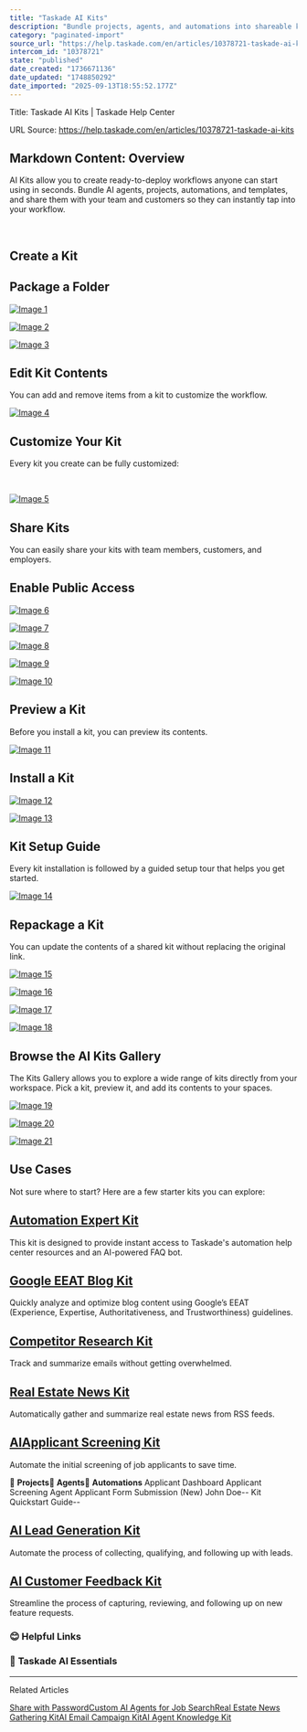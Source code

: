 ```yaml
---
title: "Taskade AI Kits"
description: "Bundle projects, agents, and automations into shareable kits."
category: "paginated-import"
source_url: "https://help.taskade.com/en/articles/10378721-taskade-ai-kits"
intercom_id: "10378721"
state: "published"
date_created: "1736671136"
date_updated: "1748850292"
date_imported: "2025-09-13T18:55:52.177Z"
---
```


Title: Taskade AI Kits | Taskade Help Center

URL Source: https://help.taskade.com/en/articles/10378721-taskade-ai-kits

Markdown Content:
**Overview**
------------

AI Kits allow you to create ready-to-deploy workflows anyone can start using in seconds. Bundle AI agents, projects, automations, and templates, and share them with your team and customers so they can instantly tap into your workflow.

​

**Create a Kit**
----------------

Package a Folder
----------------

[![Image 1](https://downloads.intercomcdn.com/i/o/plyqw4hf/1368417872/28c9300bfe1fca0f86daf66e783a/create-kit-1.jpg?expires=1757791800&signature=07cc7a354a4bd233272da9575a1718962b63ce05d393d8dec16013f5cff511af&req=dSMhHs1%2FmolYW%2FMW1HO4zZUlcwC8I0i0yIhGGr8YkaJVKtSWBI%2BdVdVenxxo%0ALiLaFeyedOW1Z44SVfY%3D%0A)](https://downloads.intercomcdn.com/i/o/plyqw4hf/1368417872/28c9300bfe1fca0f86daf66e783a/create-kit-1.jpg?expires=1757791800&signature=07cc7a354a4bd233272da9575a1718962b63ce05d393d8dec16013f5cff511af&req=dSMhHs1%2FmolYW%2FMW1HO4zZUlcwC8I0i0yIhGGr8YkaJVKtSWBI%2BdVdVenxxo%0ALiLaFeyedOW1Z44SVfY%3D%0A)

[![Image 2](https://downloads.intercomcdn.com/i/o/plyqw4hf/1368426959/af5f0402977ac26b88611c84c9c8/create-kit-3.jpg?expires=1757791800&signature=e8d17df7c75776bacbe22a09976effc601767232ea5c5b8f14fa0f16ed1a8411&req=dSMhHs18m4haUPMW1HO4zZNVFQ8%2FRzTcQJCo%2B5%2BEzN3KVklHZsrKymrhb2Q%2F%0AfUfnUzIIVDmURI2ZjXI%3D%0A)](https://downloads.intercomcdn.com/i/o/plyqw4hf/1368426959/af5f0402977ac26b88611c84c9c8/create-kit-3.jpg?expires=1757791800&signature=e8d17df7c75776bacbe22a09976effc601767232ea5c5b8f14fa0f16ed1a8411&req=dSMhHs18m4haUPMW1HO4zZNVFQ8%2FRzTcQJCo%2B5%2BEzN3KVklHZsrKymrhb2Q%2F%0AfUfnUzIIVDmURI2ZjXI%3D%0A)

[![Image 3](https://downloads.intercomcdn.com/i/o/plyqw4hf/1368420997/0df0b60e10b522e490252a3d1fe7/create-kit-2.jpg?expires=1757791800&signature=acc940bd215350d99c2f1a6e125cdeb2a1c9ff36cd6fe57e1755d25c344eb43c&req=dSMhHs18nYhWXvMW1HO4zScqJWAdcBUOxN4qUZSGGpLN%2BFpMvAilezuPp0FA%0A9y2gbktMqAZCumGplPo%3D%0A)](https://downloads.intercomcdn.com/i/o/plyqw4hf/1368420997/0df0b60e10b522e490252a3d1fe7/create-kit-2.jpg?expires=1757791800&signature=acc940bd215350d99c2f1a6e125cdeb2a1c9ff36cd6fe57e1755d25c344eb43c&req=dSMhHs18nYhWXvMW1HO4zScqJWAdcBUOxN4qUZSGGpLN%2BFpMvAilezuPp0FA%0A9y2gbktMqAZCumGplPo%3D%0A)

Edit Kit Contents
-----------------

You can add and remove items from a kit to customize the workflow.

[![Image 4](https://downloads.intercomcdn.com/i/o/plyqw4hf/1368440506/df90bf03f0a918ca80f1f8eb45ad/customize-kit.jpg?expires=1757791800&signature=a1efea02031347af05efccaa0c6b7dbf0f815a83a2e62fea61bff223e37ef244&req=dSMhHs16nYRfX%2FMW1HO4zcrwcs1tY%2FvtNW2b44B8n686KZFc%2Bwbd3ZWi4xAy%0AcPpGqQkU960uA7%2F276Q%3D%0A)](https://downloads.intercomcdn.com/i/o/plyqw4hf/1368440506/df90bf03f0a918ca80f1f8eb45ad/customize-kit.jpg?expires=1757791800&signature=a1efea02031347af05efccaa0c6b7dbf0f815a83a2e62fea61bff223e37ef244&req=dSMhHs16nYRfX%2FMW1HO4zcrwcs1tY%2FvtNW2b44B8n686KZFc%2Bwbd3ZWi4xAy%0AcPpGqQkU960uA7%2F276Q%3D%0A)

Customize Your Kit
------------------

Every kit you create can be fully customized:

​

[![Image 5](https://downloads.intercomcdn.com/i/o/plyqw4hf/1368445685/35cf3e3f143d93565a260566beeb/customize-kit.jpg?expires=1757791800&signature=5e95e1a9391bc3905ca74a352d63e2613e7ed33e6c50d134f1759f4aa7068518&req=dSMhHs16mIdXXPMW1HO4zW6lI99v7fqxO6yvHyQBfYorJdgvSeW1Pdf4iawW%0AmR%2FI0xm1FZLLI4M0izQ%3D%0A)](https://downloads.intercomcdn.com/i/o/plyqw4hf/1368445685/35cf3e3f143d93565a260566beeb/customize-kit.jpg?expires=1757791800&signature=5e95e1a9391bc3905ca74a352d63e2613e7ed33e6c50d134f1759f4aa7068518&req=dSMhHs16mIdXXPMW1HO4zW6lI99v7fqxO6yvHyQBfYorJdgvSeW1Pdf4iawW%0AmR%2FI0xm1FZLLI4M0izQ%3D%0A)

**Share Kits**
--------------

You can easily share your kits with team members, customers, and employers.

Enable Public Access
--------------------

[![Image 6](https://downloads.intercomcdn.com/i/o/plyqw4hf/1368483053/521cde3622023ac8224e1bb564cd/share-kit-1-.jpg?expires=1757791800&signature=20017d192d0a6789f41fd39afa021960bc2ca2e6515c2fe47970e8b2cdc57062&req=dSMhHs12noFaWvMW1HO4zRhICagmhLB8TT5seBGKnHwpFnV3TP9cZlD2Orgl%0AhsPwj2WxfDfcS9tHYog%3D%0A)](https://downloads.intercomcdn.com/i/o/plyqw4hf/1368483053/521cde3622023ac8224e1bb564cd/share-kit-1-.jpg?expires=1757791800&signature=20017d192d0a6789f41fd39afa021960bc2ca2e6515c2fe47970e8b2cdc57062&req=dSMhHs12noFaWvMW1HO4zRhICagmhLB8TT5seBGKnHwpFnV3TP9cZlD2Orgl%0AhsPwj2WxfDfcS9tHYog%3D%0A)

[![Image 7](https://downloads.intercomcdn.com/i/o/plyqw4hf/1368483345/2c8fdb0dbcd089c1e1991b068efe/share-kit-2.jpg?expires=1757791800&signature=57547879b7069ceb1dfdff9ad4ac8aeab3ee85fde091224f6e54b0bafff3593e&req=dSMhHs12noJbXPMW1HO4zVflOssD%2BSD2cnU9hrgTjIIwOFJELE%2BmwkrQMJk%2F%0ASIDs7XUwkDmfXumb0PY%3D%0A)](https://downloads.intercomcdn.com/i/o/plyqw4hf/1368483345/2c8fdb0dbcd089c1e1991b068efe/share-kit-2.jpg?expires=1757791800&signature=57547879b7069ceb1dfdff9ad4ac8aeab3ee85fde091224f6e54b0bafff3593e&req=dSMhHs12noJbXPMW1HO4zVflOssD%2BSD2cnU9hrgTjIIwOFJELE%2BmwkrQMJk%2F%0ASIDs7XUwkDmfXumb0PY%3D%0A)

[![Image 8](https://downloads.intercomcdn.com/i/o/plyqw4hf/1368484056/cb6bc61b3c32902026b8060ed13a/share-kit-3.jpg?expires=1757791800&signature=e46e26e98735cabd6743e11af271b7da2aeac15e93c1289bd706176387e56995&req=dSMhHs12mYFaX%2FMW1HO4zVrg4%2B2j%2BYKPdtbWOxNLkqYv2uEpcoQtlsyf9ovw%0ACR79uz7ySFhL26Oxano%3D%0A)](https://downloads.intercomcdn.com/i/o/plyqw4hf/1368484056/cb6bc61b3c32902026b8060ed13a/share-kit-3.jpg?expires=1757791800&signature=e46e26e98735cabd6743e11af271b7da2aeac15e93c1289bd706176387e56995&req=dSMhHs12mYFaX%2FMW1HO4zVrg4%2B2j%2BYKPdtbWOxNLkqYv2uEpcoQtlsyf9ovw%0ACR79uz7ySFhL26Oxano%3D%0A)

[![Image 9](https://downloads.intercomcdn.com/i/o/plyqw4hf/1368485319/94ba3ca33d12306286edb7f542cb/share-kit-4.jpg?expires=1757791800&signature=433b499dbae9981dc5fb6725671e1c444ca5f30a81840dbf1bcb871bd5bceba3&req=dSMhHs12mIJeUPMW1HO4zaaI68NtfT65zVvT7TeMcmwqPGJaieUV9fTxS3uU%0AkoF1W0WOqGg1W1suP6g%3D%0A)](https://downloads.intercomcdn.com/i/o/plyqw4hf/1368485319/94ba3ca33d12306286edb7f542cb/share-kit-4.jpg?expires=1757791800&signature=433b499dbae9981dc5fb6725671e1c444ca5f30a81840dbf1bcb871bd5bceba3&req=dSMhHs12mIJeUPMW1HO4zaaI68NtfT65zVvT7TeMcmwqPGJaieUV9fTxS3uU%0AkoF1W0WOqGg1W1suP6g%3D%0A)

[![Image 10](https://downloads.intercomcdn.com/i/o/plyqw4hf/1368492686/8be824b9ede0cc74ff07e59f47ed/share-kit-5.jpg?expires=1757791800&signature=14b05cc9b8642a44ea68b5486818d041f463656c97c3f8d534820f49fb110b1f&req=dSMhHs13n4dXX%2FMW1HO4zbT6k52MfP4M2c7h1LAGiXgbEalVG9cQNDQDBa83%0Aq7tsYFv3WLJWpQyq97I%3D%0A)](https://downloads.intercomcdn.com/i/o/plyqw4hf/1368492686/8be824b9ede0cc74ff07e59f47ed/share-kit-5.jpg?expires=1757791800&signature=14b05cc9b8642a44ea68b5486818d041f463656c97c3f8d534820f49fb110b1f&req=dSMhHs13n4dXX%2FMW1HO4zbT6k52MfP4M2c7h1LAGiXgbEalVG9cQNDQDBa83%0Aq7tsYFv3WLJWpQyq97I%3D%0A)

Preview a Kit
-------------

Before you install a kit, you can preview its contents.

[![Image 11](https://downloads.intercomcdn.com/i/o/plyqw4hf/1373950156/25a895dfcbd938137f5daf4f0dd6/preview-kit.jpg?expires=1757791800&signature=fd920d71816924160cdba589b08c750783a0c682ff32f1be8ce5b302ac1bfd4b&req=dSMgFcB7nYBaX%2FMW1HO4zSLbWBPduJsn3H6QaXq8t4iNB8Vq4e7IF%2F1SKws9%0A56Nay58jfeOPhlW7Ds0%3D%0A)](https://downloads.intercomcdn.com/i/o/plyqw4hf/1373950156/25a895dfcbd938137f5daf4f0dd6/preview-kit.jpg?expires=1757791800&signature=fd920d71816924160cdba589b08c750783a0c682ff32f1be8ce5b302ac1bfd4b&req=dSMgFcB7nYBaX%2FMW1HO4zSLbWBPduJsn3H6QaXq8t4iNB8Vq4e7IF%2F1SKws9%0A56Nay58jfeOPhlW7Ds0%3D%0A)

Install a Kit
-------------

[![Image 12](https://downloads.intercomcdn.com/i/o/plyqw4hf/1373956858/66cea98df971cc13aa6e4aa70b60/install-kit.jpg?expires=1757791800&signature=bab2c9142d6ebabfc7ecfecbb6bfaaecbb0f46846509b53e3702eb0c14f53a74&req=dSMgFcB7m4laUfMW1HO4zZhJo5W%2BXkKKbSQmBaamouVcrq7PDQB722uIwLNV%0AqGKRc6PcfWWpK0rb6tE%3D%0A)](https://downloads.intercomcdn.com/i/o/plyqw4hf/1373956858/66cea98df971cc13aa6e4aa70b60/install-kit.jpg?expires=1757791800&signature=bab2c9142d6ebabfc7ecfecbb6bfaaecbb0f46846509b53e3702eb0c14f53a74&req=dSMgFcB7m4laUfMW1HO4zZhJo5W%2BXkKKbSQmBaamouVcrq7PDQB722uIwLNV%0AqGKRc6PcfWWpK0rb6tE%3D%0A)

[![Image 13](https://downloads.intercomcdn.com/i/o/plyqw4hf/1373960505/e44b83aafaf797e71bc7380b8097/install-kit-2.jpg?expires=1757791800&signature=e5ab072bd8f4feb010375af42e63a28340bd837ee27d1286974f49cef8132b6d&req=dSMgFcB4nYRfXPMW1HO4zawu5qbs2ISGnJMA5MZBGSV5XWl0WUt63JXkBl%2Fp%0AktV6euaVUN9FECUiEEs%3D%0A)](https://downloads.intercomcdn.com/i/o/plyqw4hf/1373960505/e44b83aafaf797e71bc7380b8097/install-kit-2.jpg?expires=1757791800&signature=e5ab072bd8f4feb010375af42e63a28340bd837ee27d1286974f49cef8132b6d&req=dSMgFcB4nYRfXPMW1HO4zawu5qbs2ISGnJMA5MZBGSV5XWl0WUt63JXkBl%2Fp%0AktV6euaVUN9FECUiEEs%3D%0A)

**Kit Setup Guide**
-------------------

Every kit installation is followed by a guided setup tour that helps you get started.

[![Image 14](https://downloads.intercomcdn.com/i/o/plyqw4hf/1551408329/b549c58eafabb72f2cf48bfa92c5/kit-setup-guide.jpg?expires=1757791800&signature=1593c2c45a24909520eeef8e366dd3dbdb69306e10de6d609a629fddff058c8b&req=dSUiF81%2BlYJdUPMW1HO4zfzkb8kjL0gH%2BG5oyLTDSHZ%2BxE7oIrL%2BLNcQJ8BB%0A97PUvt9azTnBvhNPYdo%3D%0A)](https://downloads.intercomcdn.com/i/o/plyqw4hf/1551408329/b549c58eafabb72f2cf48bfa92c5/kit-setup-guide.jpg?expires=1757791800&signature=1593c2c45a24909520eeef8e366dd3dbdb69306e10de6d609a629fddff058c8b&req=dSUiF81%2BlYJdUPMW1HO4zfzkb8kjL0gH%2BG5oyLTDSHZ%2BxE7oIrL%2BLNcQJ8BB%0A97PUvt9azTnBvhNPYdo%3D%0A)

Repackage a Kit
---------------

You can update the contents of a shared kit without replacing the original link.

[![Image 15](https://downloads.intercomcdn.com/i/o/plyqw4hf/1380508709/53e020650c62122c29e9c7ccfa2f/repackage-kit-2.jpg?expires=1757791800&signature=5c8bcc51939b664c128de58ff631aa081a4a141e4faf24cc6af958918a02dc42&req=dSMvFsx%2BlYZfUPMW1HO4zR%2F0OkcNHsCRY0KFnEkuXTae2ZI5zkmSTSSfQ53t%0AEQyR16qQbrrXVDVwXQA%3D%0A)](https://downloads.intercomcdn.com/i/o/plyqw4hf/1380508709/53e020650c62122c29e9c7ccfa2f/repackage-kit-2.jpg?expires=1757791800&signature=5c8bcc51939b664c128de58ff631aa081a4a141e4faf24cc6af958918a02dc42&req=dSMvFsx%2BlYZfUPMW1HO4zR%2F0OkcNHsCRY0KFnEkuXTae2ZI5zkmSTSSfQ53t%0AEQyR16qQbrrXVDVwXQA%3D%0A)

[![Image 16](https://downloads.intercomcdn.com/i/o/plyqw4hf/1380509142/da1b057486774fd5438dd5c173bd/repackage-kit.jpg?expires=1757791800&signature=9df286b5454b61609d5e3a40aaf4e3f236cd0cbc791df6ad662f28943251c21b&req=dSMvFsx%2BlIBbW%2FMW1HO4zTvNE2oNG%2FZRCdrsUUHj9ndAWDOgPK323H0KNqQO%0AedZEQyzSAg4N1qxYdDA%3D%0A)](https://downloads.intercomcdn.com/i/o/plyqw4hf/1380509142/da1b057486774fd5438dd5c173bd/repackage-kit.jpg?expires=1757791800&signature=9df286b5454b61609d5e3a40aaf4e3f236cd0cbc791df6ad662f28943251c21b&req=dSMvFsx%2BlIBbW%2FMW1HO4zTvNE2oNG%2FZRCdrsUUHj9ndAWDOgPK323H0KNqQO%0AedZEQyzSAg4N1qxYdDA%3D%0A)

[![Image 17](https://downloads.intercomcdn.com/i/o/plyqw4hf/1380509688/dc947b2477f743a2b8f29c43c4c0/repackage-kit-1.jpg?expires=1757791800&signature=c4b07336b5be6207e82248ac9a4f8aba8a9c4d7fff1c05137da138dd8f8c5866&req=dSMvFsx%2BlIdXUfMW1HO4zTPKzmGa934Cr2sgNYYk2%2BtNhJSD3W7yHuFNh6m4%0ALolH3vU3B%2FFKqmcZPmc%3D%0A)](https://downloads.intercomcdn.com/i/o/plyqw4hf/1380509688/dc947b2477f743a2b8f29c43c4c0/repackage-kit-1.jpg?expires=1757791800&signature=c4b07336b5be6207e82248ac9a4f8aba8a9c4d7fff1c05137da138dd8f8c5866&req=dSMvFsx%2BlIdXUfMW1HO4zTPKzmGa934Cr2sgNYYk2%2BtNhJSD3W7yHuFNh6m4%0ALolH3vU3B%2FFKqmcZPmc%3D%0A)

[![Image 18](https://downloads.intercomcdn.com/i/o/plyqw4hf/1380510371/5472afe753c60e98d1b657efeb02/repackage-kit-3.jpg?expires=1757791800&signature=c7d9167765df87713ffa6279e4594d455f8b20573a7816f1ca576f01c8788701&req=dSMvFsx%2FnYJYWPMW1HO4zS53EaF06nSvRTSHYr%2F8HtwTsPiEX5LSCwjgVewi%0A1koZtQcVax4sn4h0RYc%3D%0A)](https://downloads.intercomcdn.com/i/o/plyqw4hf/1380510371/5472afe753c60e98d1b657efeb02/repackage-kit-3.jpg?expires=1757791800&signature=c7d9167765df87713ffa6279e4594d455f8b20573a7816f1ca576f01c8788701&req=dSMvFsx%2FnYJYWPMW1HO4zS53EaF06nSvRTSHYr%2F8HtwTsPiEX5LSCwjgVewi%0A1koZtQcVax4sn4h0RYc%3D%0A)

**Browse the AI Kits Gallery**
------------------------------

The Kits Gallery allows you to explore a wide range of kits directly from your workspace. Pick a kit, preview it, and add its contents to your spaces.

[![Image 19](https://downloads.intercomcdn.com/i/o/plyqw4hf/1433724294/5112f9e55c19d2e2f5be6bbb97db/kits-gallery.jpg?expires=1757791800&signature=a29b0d05afcce9bc10967b227975008703b983314dad60a232f28e437c1264a4&req=dSQkFc58mYNWXfMW1HO4zU6jo6X8zdPSTRIBfWzCMW5gcOwFLtKx5LdlEoLH%0Alhk2Nelpg7D4v%2FzNeSM%3D%0A)](https://downloads.intercomcdn.com/i/o/plyqw4hf/1433724294/5112f9e55c19d2e2f5be6bbb97db/kits-gallery.jpg?expires=1757791800&signature=a29b0d05afcce9bc10967b227975008703b983314dad60a232f28e437c1264a4&req=dSQkFc58mYNWXfMW1HO4zU6jo6X8zdPSTRIBfWzCMW5gcOwFLtKx5LdlEoLH%0Alhk2Nelpg7D4v%2FzNeSM%3D%0A)

[![Image 20](https://downloads.intercomcdn.com/i/o/plyqw4hf/1433724709/a408360e9e48eb8209510b2fc910/kits-gallery-1.jpg?expires=1757791800&signature=5db037ed491d40d732b92945b147044542f3b1f2d65b1b2cf1f0bb7a9d0d9c97&req=dSQkFc58mYZfUPMW1HO4zXEWXXZnPeM8NqHoQ4oBIAuuzmJGVDm%2FNyTuNfF3%0AfgUb42Fb6e2G8oo%2FNF8%3D%0A)](https://downloads.intercomcdn.com/i/o/plyqw4hf/1433724709/a408360e9e48eb8209510b2fc910/kits-gallery-1.jpg?expires=1757791800&signature=5db037ed491d40d732b92945b147044542f3b1f2d65b1b2cf1f0bb7a9d0d9c97&req=dSQkFc58mYZfUPMW1HO4zXEWXXZnPeM8NqHoQ4oBIAuuzmJGVDm%2FNyTuNfF3%0AfgUb42Fb6e2G8oo%2FNF8%3D%0A)

[![Image 21](https://downloads.intercomcdn.com/i/o/plyqw4hf/1433725064/c7935f369b2fdaa1a26e94d548f8/kits-gallery-2.jpg?expires=1757791800&signature=be4a22092c6c2b86829ab07bd6b8127618906cf6a6b72f3891484f688a342337&req=dSQkFc58mIFZXfMW1HO4zYyAAIsyfTUFG7VemiNmGrmo%2FMDI3Axu2TxkR3cA%0AJ9b14j7lE1QMzoc3vng%3D%0A)](https://downloads.intercomcdn.com/i/o/plyqw4hf/1433725064/c7935f369b2fdaa1a26e94d548f8/kits-gallery-2.jpg?expires=1757791800&signature=be4a22092c6c2b86829ab07bd6b8127618906cf6a6b72f3891484f688a342337&req=dSQkFc58mIFZXfMW1HO4zYyAAIsyfTUFG7VemiNmGrmo%2FMDI3Axu2TxkR3cA%0AJ9b14j7lE1QMzoc3vng%3D%0A)

**Use Cases**
-------------

Not sure where to start? Here are a few starter kits you can explore:

[Automation Expert Kit](https://www.taskade.com/k/01JKT7F9KMYN2186GAZFA186Y2)
-----------------------------------------------------------------------------

This kit is designed to provide instant access to Taskade's automation help center resources and an AI-powered FAQ bot.

[Google EEAT Blog Kit](https://www.taskade.com/k/01JKT7NP8DAKFAD3QZBRSN3YRT)
----------------------------------------------------------------------------

Quickly analyze and optimize blog content using Google’s EEAT (Experience, Expertise, Authoritativeness, and Trustworthiness) guidelines.

[Competitor Research Kit](https://www.taskade.com/k/01JKANDXT3600SM9XTR2C1HH6A)
-------------------------------------------------------------------------------

Track and summarize emails without getting overwhelmed.

[Real Estate News Kit](https://www.taskade.com/k/01JKT844Q2783Q4BJV2W2XVFS6)
----------------------------------------------------------------------------

Automatically gather and summarize real estate news from RSS feeds.

**[AI](https://www.taskade.com/k/01JKT7XSSJB3Y0SACNKY8SNV7D)**[Applicant Screening Kit](https://www.taskade.com/k/01JKT7XSSJB3Y0SACNKY8SNV7D)
---------------------------------------------------------------------------------------------------------------------------------------------

Automate the initial screening of job applicants to save time.

📄 **Projects**👥 **Agents**🔄 **Automations**
Applicant Dashboard Applicant Screening Agent Applicant Form Submission
(New) John Doe--
Kit Quickstart Guide--

[AI Lead Generation Kit](https://www.taskade.com/k/01JKQY33QXGK6VMQYD7106GWVK)
------------------------------------------------------------------------------

Automate the process of collecting, qualifying, and following up with leads.

[AI Customer Feedback Kit](https://www.taskade.com/k/01JKT4X1KBVT0N5S5YF1RWQ9NQ)
--------------------------------------------------------------------------------

Streamline the process of capturing, reviewing, and following up on new feature requests.

### **😊 Helpful Links**

### 🤖 **Taskade AI Essentials**

* * *

Related Articles

[Share with Password](https://help.taskade.com/en/articles/8958442-share-with-password)[Custom AI Agents for Job Search](https://help.taskade.com/en/articles/9208068-custom-ai-agents-for-job-search)[Real Estate News Gathering Kit](https://help.taskade.com/en/articles/10545012-real-estate-news-gathering-kit)[AI Email Campaign Kit](https://help.taskade.com/en/articles/10545069-ai-email-campaign-kit)[AI Agent Knowledge Kit](https://help.taskade.com/en/articles/10550328-ai-agent-knowledge-kit)
